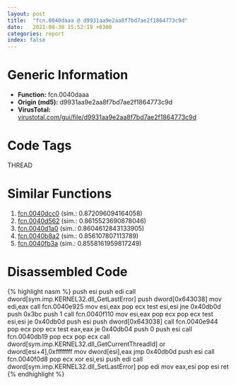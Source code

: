 ```yaml
---
layout: post
title:  "fcn.0040daaa @ d9931aa9e2aa8f7bd7ae2f1864773c9d"
date:   2021-08-30 15:52:19 +0300
categories: report
index: false
---
```


# Generic Information
- **Function:** fcn.0040daaa
- **Origin (md5):** d9931aa9e2aa8f7bd7ae2f1864773c9d
- **VirusTotal:** [virustotal.com/gui/file/d9931aa9e2aa8f7bd7ae2f1864773c9d][virustotal_ref]

# Code Tags
<span class="tag" id="THREAD">THREAD</span>


# Similar Functions

1. [fcn.0040dcc0][similar_1_ref] (sim.: 0.872096094164058)
2. [fcn.0040d562][similar_2_ref] (sim.: 0.8615523690878046)
3. [fcn.0040d1a0][similar_3_ref] (sim.: 0.8604612843133905)
4. [fcn.0040b8a2][similar_4_ref] (sim.: 0.856107807113789)
5. [fcn.0040fb3a][similar_5_ref] (sim.: 0.8558161959817249)


# Disassembled Code

{% highlight nasm %}
push esi
push edi
call dword[sym.imp.KERNEL32.dll_GetLastError]
push dword[0x643038]
mov edi,eax
call fcn.0040e925
mov esi,eax
pop ecx
test esi,esi
jne 0x40db0d
push 0x3bc
push 1
call fcn.0040f110
mov esi,eax
pop ecx
pop ecx
test esi,esi
je 0x40db0d
push esi
push dword[0x643038]
call fcn.0040e944
pop ecx
pop ecx
test eax,eax
je 0x40db04
push 0
push esi
call fcn.0040db19
pop ecx
pop ecx
call dword[sym.imp.KERNEL32.dll_GetCurrentThreadId]
or dword[esi+4],0xffffffff
mov dword[esi],eax
jmp 0x40db0d
push esi
call fcn.0040f0d8
pop ecx
xor esi,esi
push edi
call dword[sym.imp.KERNEL32.dll_SetLastError]
pop edi
mov eax,esi
pop esi
ret 
{% endhighlight %}


[similar_1_ref]: /report/fcn.0040dcc0@8f6115b96a1ecdf25f9987837dfa155b
[similar_2_ref]: /report/fcn.0040d562@883dfc165005908f8666e487fe529d8c
[similar_3_ref]: /report/fcn.0040d1a0@6e195fbdf6b398dc597c28abc7c7a2ae
[similar_4_ref]: /report/fcn.0040b8a2@4e7335a256154dbc07a5bd862e9622fe
[similar_5_ref]: /report/fcn.0040fb3a@4643b8f5a3d13e435a65fc553546b71e
[virustotal_ref]: https://www.virustotal.com/gui/file/d9931aa9e2aa8f7bd7ae2f1864773c9d